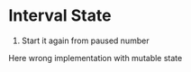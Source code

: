 # Interval State

1. Start it again from paused number


Here wrong implementation with mutable state
